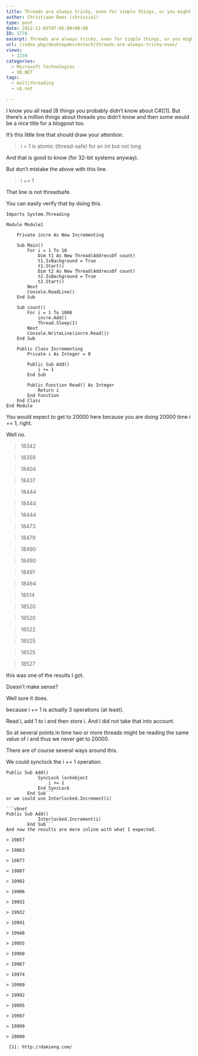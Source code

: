 ```yaml
---
title: Threads are always tricky, even for simple things, or you might think they are simple anyway.
author: Christiaan Baes (chrissie1)
type: post
date: 2012-11-03T07:05:00+00:00
ID: 1778
excerpt: Threads are always tricky, even for simple things, or you might think they are simple anyway. Incrementation is one of those little things that will get you.
url: /index.php/desktopdev/mstech/threads-are-always-tricky-even/
views:
  - 2239
categories:
  - Microsoft Technologies
  - VB.NET
tags:
  - multithreading
  - vb.net

---
```

I know you all read [8 things you probably didn’t know about C#][1]. But there&#8217;s a million things about threads you didn&#8217;t know and then some would be a nice title for a blogpost too. 

It&#8217;s this little line that should draw your attention.

> i = 1 is atomic (thread-safe) for an int but not long

And that is good to know (for 32-bit systems anyway). 

But don&#8217;t mistake the above with this line.

> i += 1

That line is not threadsafe.

You can easily verify that by doing this.

```vbnet
Imports System.Threading

Module Module1

    Private incre As New Incrementing

    Sub Main()
        For i = 1 To 10
            Dim t1 As New Thread(AddressOf count)
            t1.IsBackground = True
            t1.Start()
            Dim t2 As New Thread(AddressOf count)
            t2.IsBackground = True
            t2.Start()
        Next
        Console.ReadLine()
    End Sub

    Sub count()
        For i = 1 To 1000
            incre.Add()
            Thread.Sleep(1)
        Next
        Console.WriteLine(incre.Read())
    End Sub

    Public Class Incrementing
        Private i As Integer = 0

        Public Sub Add()
            i += 1
        End Sub

        Public Function Read() As Integer
            Return i
        End Function
    End Class
End Module
```
You would expect to get to 20000 here because you are doing 20000 time i += 1, right.

Well no.

> 18342
  
> 18359
  
> 18404
  
> 18437
  
> 18444
  
> 18444
  
> 18444
  
> 18473
  
> 18479
  
> 18490
  
> 18490
  
> 18491
  
> 18494
  
> 18514
  
> 18520
  
> 18520
  
> 18522
  
> 18525
  
> 18525
  
> 18527 

this was one of the results I got. 

Doesn&#8217;t make sense?

Well sure it does.

because i += 1 is actually 3 operations (at least).

Read i, add 1 to i and then store i. And I did not take that into account. 

So at several points in time two or more threads might be reading the same value of i and thus we never get to 20000.

There are of course several ways around this.

We could synclock the i += 1 operation.

```vbnet
Public Sub Add()
            SyncLock lockobject
                i += 1
            End SyncLock
        End Sub```
or we could use Interlocked.Increment(i)

```vbnet
Public Sub Add()
            Interlocked.Increment(i)
        End Sub```
And now the results are more inline with what I expected.

> 19857
  
> 19863
  
> 19877
  
> 19887
  
> 19902
  
> 19906
  
> 19932
  
> 19932
  
> 19941
  
> 19948
  
> 19955
  
> 19960
  
> 19967
  
> 19974
  
> 19989
  
> 19992
  
> 19995
  
> 19997
  
> 19999
  
> 20000

 [1]: http://damieng.com/